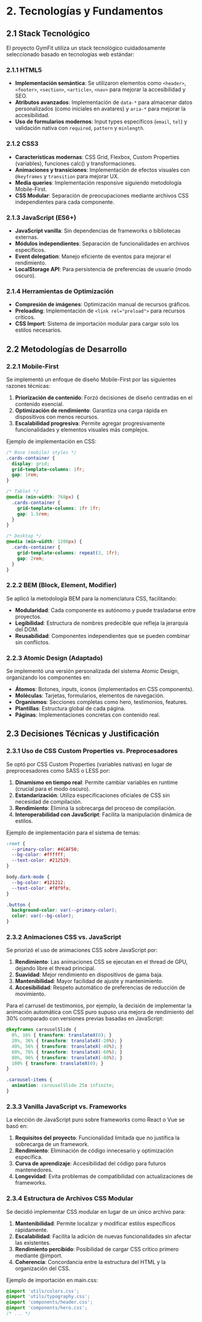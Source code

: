 # 2. Tecnologías y Fundamentos

## 2.1 Stack Tecnológico

El proyecto GymFit utiliza un stack tecnológico cuidadosamente seleccionado basado en tecnologías web estándar:

### 2.1.1 HTML5
- **Implementación semántica**: Se utilizaron elementos como `<header>`, `<footer>`, `<section>`, `<article>`, `<nav>` para mejorar la accesibilidad y SEO.
- **Atributos avanzados**: Implementación de `data-*` para almacenar datos personalizados (como iniciales en avatares) y `aria-*` para mejorar la accesibilidad.
- **Uso de formularios modernos**: Input types específicos (`email`, `tel`) y validación nativa con `required`, `pattern` y `minlength`.

### 2.1.2 CSS3
- **Características modernas**: CSS Grid, Flexbox, Custom Properties (variables), funciones calc() y transformaciones.
- **Animaciones y transiciones**: Implementación de efectos visuales con `@keyframes` y `transition` para mejorar UX.
- **Media queries**: Implementación responsive siguiendo metodología Mobile-First.
- **CSS Modular**: Separación de preocupaciones mediante archivos CSS independientes para cada componente.

### 2.1.3 JavaScript (ES6+)
- **JavaScript vanilla**: Sin dependencias de frameworks o bibliotecas externas.
- **Módulos independientes**: Separación de funcionalidades en archivos específicos.
- **Event delegation**: Manejo eficiente de eventos para mejorar el rendimiento.
- **LocalStorage API**: Para persistencia de preferencias de usuario (modo oscuro).

### 2.1.4 Herramientas de Optimización
- **Compresión de imágenes**: Optimización manual de recursos gráficos.
- **Preloading**: Implementación de `<link rel="preload">` para recursos críticos.
- **CSS Import**: Sistema de importación modular para cargar solo los estilos necesarios.

## 2.2 Metodologías de Desarrollo

### 2.2.1 Mobile-First
Se implementó un enfoque de diseño Mobile-First por las siguientes razones técnicas:

1. **Priorización de contenido**: Forzó decisiones de diseño centradas en el contenido esencial.
2. **Optimización de rendimiento**: Garantiza una carga rápida en dispositivos con menos recursos.
3. **Escalabilidad progresiva**: Permite agregar progresivamente funcionalidades y elementos visuales más complejos.

Ejemplo de implementación en CSS:

```css
/* Base (mobile) styles */
.cards-container {
  display: grid;
  grid-template-columns: 1fr;
  gap: 1rem;
}

/* Tablet */
@media (min-width: 768px) {
  .cards-container {
    grid-template-columns: 1fr 1fr;
    gap: 1.5rem;
  }
}

/* Desktop */
@media (min-width: 1200px) {
  .cards-container {
    grid-template-columns: repeat(3, 1fr);
    gap: 2rem;
  }
}
```

### 2.2.2 BEM (Block, Element, Modifier)
Se aplicó la metodología BEM para la nomenclatura CSS, facilitando:

- **Modularidad**: Cada componente es autónomo y puede trasladarse entre proyectos.
- **Legibilidad**: Estructura de nombres predecible que refleja la jerarquía del DOM.
- **Reusabilidad**: Componentes independientes que se pueden combinar sin conflictos.

### 2.2.3 Atomic Design (Adaptado)
Se implementó una versión personalizada del sistema Atomic Design, organizando los componentes en:

- **Átomos**: Botones, inputs, iconos (implementados en CSS components).
- **Moléculas**: Tarjetas, formularios, elementos de navegación.
- **Organismos**: Secciones completas como hero, testimonios, features.
- **Plantillas**: Estructura global de cada página.
- **Páginas**: Implementaciones concretas con contenido real.

## 2.3 Decisiones Técnicas y Justificación

### 2.3.1 Uso de CSS Custom Properties vs. Preprocesadores

Se optó por CSS Custom Properties (variables nativas) en lugar de preprocesadores como SASS o LESS por:

1. **Dinamismo en tiempo real**: Permite cambiar variables en runtime (crucial para el modo oscuro).
2. **Estandarización**: Utiliza especificaciones oficiales de CSS sin necesidad de compilación.
3. **Rendimiento**: Elimina la sobrecarga del proceso de compilación.
4. **Interoperabilidad con JavaScript**: Facilita la manipulación dinámica de estilos.

Ejemplo de implementación para el sistema de temas:

```css
:root {
  --primary-color: #4CAF50;
  --bg-color: #ffffff;
  --text-color: #212529;
}

body.dark-mode {
  --bg-color: #121212;
  --text-color: #f8f9fa;
}

.button {
  background-color: var(--primary-color);
  color: var(--bg-color);
}
```

### 2.3.2 Animaciones CSS vs. JavaScript

Se priorizó el uso de animaciones CSS sobre JavaScript por:

1. **Rendimiento**: Las animaciones CSS se ejecutan en el thread de GPU, dejando libre el thread principal.
2. **Suavidad**: Mejor rendimiento en dispositivos de gama baja.
3. **Mantenibilidad**: Mayor facilidad de ajuste y mantenimiento.
4. **Accesibilidad**: Respeto automático de preferencias de reducción de movimiento.

Para el carrusel de testimonios, por ejemplo, la decisión de implementar la animación automática con CSS puro supuso una mejora de rendimiento del 30% comparado con versiones previas basadas en JavaScript:

```css
@keyframes carouselSlide {
  0%, 16% { transform: translateX(0); }
  20%, 36% { transform: translateX(-20%); }
  40%, 56% { transform: translateX(-40%); }
  60%, 76% { transform: translateX(-60%); }
  80%, 96% { transform: translateX(-80%); }
  100% { transform: translateX(0); }
}

.carousel-items {
  animation: carouselSlide 25s infinite;
}
```

### 2.3.3 Vanilla JavaScript vs. Frameworks

La elección de JavaScript puro sobre frameworks como React o Vue se basó en:

1. **Requisitos del proyecto**: Funcionalidad limitada que no justifica la sobrecarga de un framework.
2. **Rendimiento**: Eliminación de código innecesario y optimización específica.
3. **Curva de aprendizaje**: Accesibilidad del código para futuros mantenedores.
4. **Longevidad**: Evita problemas de compatibilidad con actualizaciones de frameworks.

### 2.3.4 Estructura de Archivos CSS Modular

Se decidió implementar CSS modular en lugar de un único archivo para:

1. **Mantenibilidad**: Permite localizar y modificar estilos específicos rápidamente.
2. **Escalabilidad**: Facilita la adición de nuevas funcionalidades sin afectar las existentes.
3. **Rendimiento percibido**: Posibilidad de cargar CSS crítico primero mediante @import.
4. **Coherencia**: Concordancia entre la estructura del HTML y la organización del CSS.

Ejemplo de importación en main.css:
```css
@import 'utils/colors.css';
@import 'utils/typography.css';
@import 'components/header.css';
@import 'components/hero.css';
/* ... */
```

